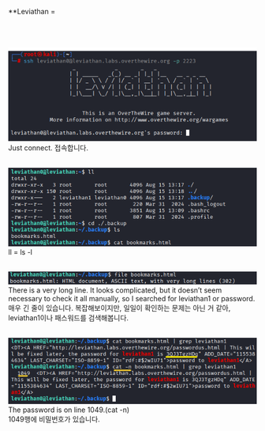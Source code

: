 **Leviathan =          
<br>
<br>
<br>

![image break](/Pictur/Level1/levia1.png) <br>
Just connect. 접속합니다.
<br>
<br>


![image break](/Pictur/Level1/levia2.png) <br>
ll = ls -l
<br>
<br>

![image break](/Pictur/Level1/levia3.png) <br>
There is a very long line. It looks complicated, but it doesn’t seem necessary to check it all manually, so I searched for leviathan1 or password.<br>
매우 긴 줄이 있습니다. 복잡해보이지만, 일일이 확인하는 문제는 아닌 거 같아, leviathan1이나 패스워드를 검색해봅니다.
<br>
<br>

![image break](/Pictur/Level1/levia4.png) <br>
The password is on line 1049.(cat -n)<br>
1049행에 비밀번호가 있습니다. 
